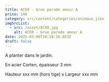 ```yaml
---
title: AC69 - Grue parade amour A
price: 140
category: src/content/categories/animaux.json
imgSrcList:
  - src: /asset/AC69.jpg
    alt: AC69 - Grue parade amour A
date: 2025-03-06T10:18:16.853Z
draft: false
---
```


A planter dans le jardin. 

En acier Corten, épaisseur 3 mm

Hauteur xxx mm (hors tige) x Largeur xxx mm
